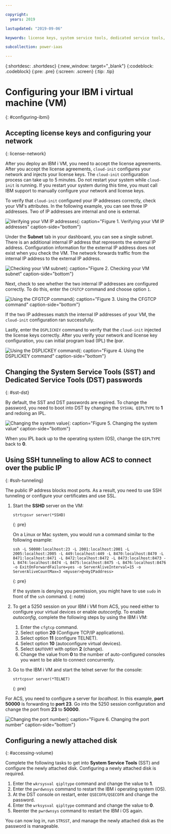```yaml
---

copyright:
  years: 2019

lastupdated: "2019-09-06"

keywords: license keys, system service tools, dedicated service tools, network configuration, ibm i, ssh tunneling

subcollection: power-iaas

---
```


{:shortdesc: .shortdesc}
{:new_window: target="_blank"}
{:codeblock: .codeblock}
{:pre: .pre}
{:screen: .screen}
{:tip: .tip}

# Configuring your IBM i virtual machine (VM)
{: #configuring-ibmi}

## Accepting license keys and configuring your network
{: license-network}

After you deploy an IBM i VM, you need to accept the license agreements. After you accept the license agreements, `cloud-init` configures your network and injects your license keys. The `cloud-init` configuration process can take up to 5 minutes. Do not restart your system while `cloud-init` is running. If you restart your system during this time, you must call IBM support to manually configure your network and license keys.

To verify that `cloud-init` configured your IP addresses correctly, check your VM's attributes. In the following example, you can see three IP addresses. Two of IP addresses are internal and one is external.

![Verifying your VM IP addresses](./images/console-ibmi-ip.png "Verifying your VM IP addresses"){: caption="Figure 1. Verifying your VM IP addresses" caption-side="bottom"}

Under the **Subnet** tab in your dashboard, you can see a single subnet. There is an additional internal IP address that represents the external IP address. Configuration information for the external IP address does not exist when you check the VM. The network forwards traffic from the internal IP address to the external IP address.

![Checking your VM subnet](./images/console-ibmi-subnet.png "Checking your VM subnet"){: caption="Figure 2. Checking your VM subnet" caption-side="bottom"}

Next, check to see whether the two internal IP addresses are configured correctly. To do this, enter the `CFGTCP` command and choose option `1`.

![Using the CFGTCP command](./images/terminal-ibmi-cfgtcp.png "Using the CFGTCP command"){: caption="Figure 3. Using the CFGTCP command" caption-side="bottom"}

If the two IP addresses match the internal IP addresses of your VM, the `cloud-init` configuration ran successfully.

Lastly, enter the `DSPLICKEY` command to verify that the `cloud-init` injected the license keys correctly. After you verify your network and license key configuration, you can initial program load (IPL) the _lpar_.

![Using the DSPLICKEY command](./images/terminal-ibmi-dsplickey.png "DSPLICKEY command"){: caption="Figure 4. Using the DSPLICKEY command" caption-side="bottom"}

## Changing the System Service Tools (SST) and Dedicated Service Tools (DST) passwords
{: #sst-dst}

By default, the SST and DST passwords are expired. To change the password, you need to boot into DST by changing the `SYSVAL QIPLTYPE` to **1** and redoing an IPL.

![Changing the system value](./images/terminal-ibmi-ipl.png "Changing the system value"){: caption="Figure 5. Changing the system value" caption-side="bottom"}

When you IPL back up to the operating system (OS), change the `QIPLTYPE` back to **0**.

## Using SSH tunneling to allow ACS to connect over the public IP
{: #ssh-tunneling}

The public IP address blocks most ports. As a result, you need to use SSH tunneling or configure your certificates and use SSL.

1. Start the **SSHD** server on the VM:

    ```shell
    strtcpsvr server(*SSHD)
    ```
    {: pre}

    On a Linux or Mac system, you would run a command similar to the following example:

    ```shell
    ssh -L 50000:localhost:23 -L 2001:localhost:2001 -L 2005:localhost:2005 -L 449:localhost:449 -L 8470:localhost:8470 -L 8471:localhost:8471 -L 8472:localhost:8472 -L 8473:localhost:8473 -L 8474:localhost:8474 -L 8475:localhost:8475 -L 8476:localhost:8476 -o ExitOnForwardFailure=yes -o ServerAliveInterval=15 -o ServerAliveCountMax=3 <myuser>@<myIPaddress>
    ```
    {: pre}

    If the system is denying you permission, you might have to use `sudo` in front of the `ssh` command.
    {: note}

2. To get a 5250 session on your IBM i VM from ACS, you need either to configure your virtual devices or enable _autoconfig_. To enable _autoconfig_, complete the following steps by using the IBM i VM:
    1. Enter the `cfgtcp` command.
    2. Select option **20** (Configure TCP/IP applications).
    3. Select option **11** (configure TELNET).
    4. Select option **10** (autoconfigure virtual devices).
    5. Select `QAUTOVRT` with option **2** (change).
    6. Change the value from **0** to the number of auto-configured consoles you want to be able to connect concurrently.

3. Go to the IBM i VM and start the telnet server for the console:

    ```shell
    strtcpsvr server(*TELNET)
    ```
    {: pre}

For ACS, you need to configure a server for _localhost_. In this example, **port 50000** is forwarding to **port 23**. Go into the 5250 session configuration and change the port from **23** to **50000**.

![Changing the port number](./images/system-ibmi-localhost.png "Changing the port number"){: caption="Figure 6. Changing the port number" caption-side="bottom"}

## Configuring a newly attached disk
{: #accessing-volume}

Complete the following tasks to get into **System Service Tools** (SST) and configure the newly attached disk. Configuring a newly attached disk is required.

1. Enter the `wkrsysval qipltype` command and change the value to **1**.
2. Enter the `pwrdwnsys` command to restart the IBM i operating system (OS).
3. At the DST console on restart, enter `QSECOFR/QSECOFR` and change the password.
4. Enter the `wrksysval qipltype` command and change the value to **0**.
5. Reenter the `pwrdwnsys` command to restart the IBM i OS again.

You can now log in, run `STRSST`, and manage the newly attached disk as the password is manageable.
